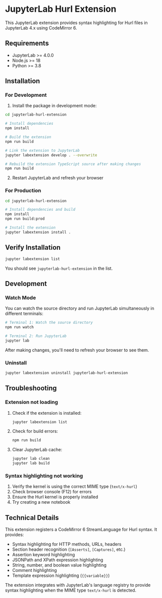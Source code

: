 # JupyterLab Hurl Extension

This JupyterLab extension provides syntax highlighting for Hurl files in JupyterLab 4.x using CodeMirror 6.

## Requirements

- JupyterLab >= 4.0.0
- Node.js >= 18
- Python >= 3.8

## Installation

### For Development

1. Install the package in development mode:

```bash
cd jupyterlab-hurl-extension

# Install dependencies
npm install

# Build the extension
npm run build

# Link the extension to JupyterLab
jupyter labextension develop . --overwrite

# Rebuild the extension TypeScript source after making changes
npm run build
```

2. Restart JupyterLab and refresh your browser

### For Production

```bash
cd jupyterlab-hurl-extension

# Install dependencies and build
npm install
npm run build:prod

# Install the extension
jupyter labextension install .
```

## Verify Installation

```bash
jupyter labextension list
```

You should see `jupyterlab-hurl-extension` in the list.

## Development

### Watch Mode

You can watch the source directory and run JupyterLab simultaneously in different terminals:

```bash
# Terminal 1: Watch the source directory
npm run watch

# Terminal 2: Run JupyterLab
jupyter lab
```

After making changes, you'll need to refresh your browser to see them.

### Uninstall

```bash
jupyter labextension uninstall jupyterlab-hurl-extension
```

## Troubleshooting

### Extension not loading

1. Check if the extension is installed:
   ```bash
   jupyter labextension list
   ```

2. Check for build errors:
   ```bash
   npm run build
   ```

3. Clear JupyterLab cache:
   ```bash
   jupyter lab clean
   jupyter lab build
   ```

### Syntax highlighting not working

1. Verify the kernel is using the correct MIME type (`text/x-hurl`)
2. Check browser console (F12) for errors
3. Ensure the Hurl kernel is properly installed
4. Try creating a new notebook

## Technical Details

This extension registers a CodeMirror 6 StreamLanguage for Hurl syntax. It provides:

- Syntax highlighting for HTTP methods, URLs, headers
- Section header recognition (`[Asserts]`, `[Captures]`, etc.)
- Assertion keyword highlighting
- JSONPath and XPath expression highlighting
- String, number, and boolean value highlighting
- Comment highlighting
- Template expression highlighting (`{{variable}}`)

The extension integrates with JupyterLab's language registry to provide syntax highlighting when the MIME type `text/x-hurl` is detected.
